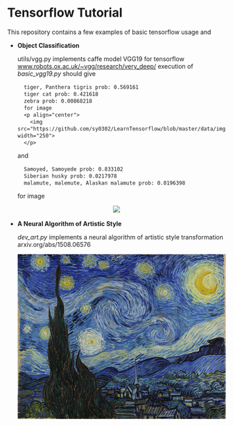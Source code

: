 # Tensorflow Tutorial

This repository contains a few examples of basic tensorflow usage and

- **Object Classification**

	utils/vgg.py implements caffe model VGG19 for tensorflow
	www.robots.ox.ac.uk/~vgg/research/very_deep/
	execution of *basic_vgg19.py* should give

		tiger, Panthera tigris prob: 0.569161
		tiger cat prob: 0.421618
		zebra prob: 0.00868218
		for image
		<p align="center">
		  <img src="https://github.com/sy0302/LearnTensorflow/blob/master/data/img/tiger.jpg" width="250">
		</p>

	and

		Samoyed, Samoyede prob: 0.833102
		Siberian husky prob: 0.0217978
		malamute, malemute, Alaskan malamute prob: 0.0196398
	
	for image
<p align="center">
  <img src="https://github.com/sy0302/LearnTensorflow/blob/master/data/img/file.jpg" height="250"/>
</p>

- **A Neural Algorithm of Artistic Style**

	*dev_art.py* implements a neural algorithm of artistic style transformation
		arxiv.org/abs/1508.06576

	![image](data/img/art1.jpg?raw=true)
